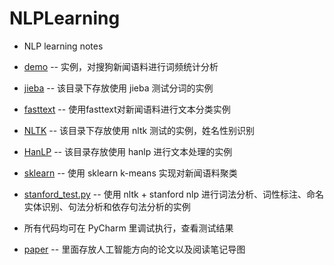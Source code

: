 # NLPLearning
* NLP learning notes
* [demo](https://github.com/clnFind/NLPLearning/tree/master/demo)         --  实例，对搜狗新闻语料进行词频统计分析
* [jieba](https://github.com/clnFind/NLPLearning/tree/master/jieba)        --  该目录下存放使用 jieba 测试分词的实例
* [fasttext](https://github.com/clnFind/NLPLearning/tree/master/fasttext)     --  使用fasttext对新闻语料进行文本分类实例
* [NLTK](https://github.com/clnFind/NLPLearning/tree/master/nltk)         --  该目录下存放使用 nltk 测试的实例，姓名性别识别
* [HanLP](https://github.com/clnFind/NLPLearning/tree/master/hanlp)       --  该目录存放使用 hanlp 进行文本处理的实例
* [sklearn](https://github.com/clnFind/NLPLearning/tree/master/sklearn)       --  使用 sklearn k-means 实现对新闻语料聚类
* [stanford_test.py](https://github.com/clnFind/NLPLearning/blob/master/stanford_test.py)  --  使用 nltk + stanford nlp 进行词法分析、词性标注、命名实体识别、句法分析和依存句法分析的实例
* 所有代码均可在 PyCharm 里调试执行，查看测试结果

* [paper](https://github.com/clnFind/NLPLearning/tree/master/paper)        -- 里面存放人工智能方向的论文以及阅读笔记导图

